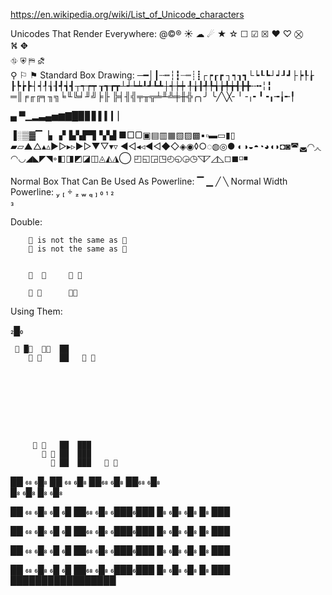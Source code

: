 https://en.wikipedia.org/wiki/List_of_Unicode_characters

Unicodes That Render Everywhere:
 @©®
☀ ☁ ☄ ★	☆
☐	☑	☒
♥ ♡
⛒  
⛕ 
⛖	 
⛗
⛨
⛿
⛐	
⚲
⚐	⚑
Standard Box Drawing:
─━│┃┄┅┆┇┈┉┊┋┌┍┎┏
┐┑┒┓└┕┖┗┘┙┚┛├┝┞┟
┠┡┢┣┤┥┦┧┨┩┪┫┬┭┮┯
┰┱┲┳┴┵┶┷┸┹┺┻┼┽┾┿
╀╁╂╃╄╅╆╇╈╉╊╋╌╍╎╏
═║╒╓╔╕╖╗╘╙╚╛╜╝╞╟
╠╡╢╣╤╥╦╧╨╩╪╫╬╭╮╯
╰╱╲╳╴╵╶╷╸╹╺╻╼╽╾╿

▄
▀▁▂▃▄▅▆▇█▉▊▋▌▍▎▏

▐░▒▓▔▕▖▗▘▙▚▛▜▝▞▟
■□▢▣▤▥▦▧▨▩▪▫▬▭▮▯
▰▱▲△▴▵▶▷▸▹►▻▼▽▾▿
◀◁◂◃◄◅◆◇◈◉◊○◌◍◎●
◐◑◒◓◔◕◖◗◘◙◚◛◜◝◞◟
◠◡◢◣◤◥◦◧◨◩◪◫◬◭◮◯
◰◱◲◳◴◵◶◷◹◸◿◺◻◼◽◾

Normal Box That Can Be Used As Powerline:
▔
▁
╱
╲
Normal Width Powerline:
 
 

 
 
 
 
 
 
  


Double:


         is not the same as  
         is not the same as   


                   

                  



Using Them:

█ 


      █    ██
             ██       
        
        
        






             ██  ███
             ██  ███
              ██  ███       



   ██    █ ██    █
   ██  █   ██  █  
   █  █     █  █  



 ██   █ █  █
 ██ █ ██████
 █ █ █ █ ███

 ██   █ █  █
 ██ █ ██████
 █ █ █ █ ███


 ██   █ █  █
 ██ █ ██████
 █ █ █ █ ███



██   █ █  █
██ █ ██████
█ █ █ █ ███
█████████████████


